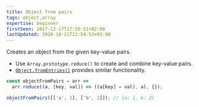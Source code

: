 ```yaml
---
title: Object from pairs
tags: object,array
expertise: beginner
firstSeen: 2017-12-17T17:55:51+02:00
lastUpdated: 2020-10-21T21:54:53+03:00
---
```


Creates an object from the given key-value pairs.

- Use `Array.prototype.reduce()` to create and combine key-value pairs.
- [`Object.fromEntries()`](https://developer.mozilla.org/en-US/docs/Web/JavaScript/Reference/Global_Objects/Object/fromEntries) provides similar functionality.

```js
const objectFromPairs = arr =>
  arr.reduce((a, [key, val]) => ((a[key] = val), a), {});
```

```js
objectFromPairs([['a', 1], ['b', 2]]); // {a: 1, b: 2}
```
